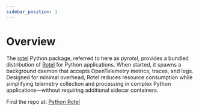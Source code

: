 ```yaml
---
sidebar_position: 1
---
```


# Overview

The [rotel](https://pypi.org/project/rotel/) Python package, referred to here as _pyrotel_, provides a bundled distribution of [Rotel](/docs/about/rotel) for Python applications. When started, it spawns a background daemon that accepts OpenTelemetry metrics, traces, and logs. Designed for minimal overhead, Rotel reduces resource consumption while simplifying telemetry collection and processing in complex Python applications—without requiring additional sidecar containers.

Find the repo at: [Python Rotel](https://github.com/streamfold/pyrotel)
